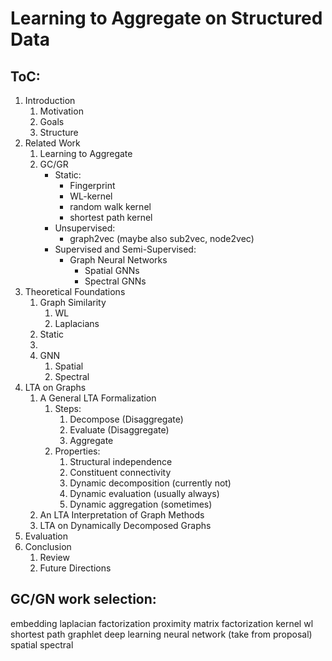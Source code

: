 # Learning to Aggregate on Structured Data

## ToC:

1. Introduction
   1. Motivation
   2. Goals
   3. Structure
2. Related Work
   1. Learning to Aggregate
   2. GC/GR
      - Static:
        - Fingerprint 
        - WL-kernel
        - random walk kernel
        - shortest path kernel
      - Unsupervised:
        - graph2vec (maybe also sub2vec, node2vec)
      - Supervised and Semi-Supervised:
        - Graph Neural Networks
          - Spatial GNNs
          - Spectral GNNs
3. Theoretical Foundations
   1. Graph Similarity
      1. WL
      2. Laplacians
   1. Static
   2. 
   3. GNN
      1. Spatial
      2. Spectral
4. LTA on Graphs
   1. A General LTA Formalization
      1. Steps:
         1. Decompose (Disaggregate)
         2. Evaluate  (Disaggregate)
         3. Aggregate
      2. Properties:
         1. Structural independence
         2. Constituent connectivity
         3. Dynamic decomposition (currently not)
         4. Dynamic evaluation (usually always)
         5. Dynamic aggregation (sometimes)
   2. An LTA Interpretation of Graph Methods 
   3. LTA on Dynamically Decomposed Graphs
5. Evaluation
6. Conclusion
   1. Review
   2. Future Directions

## GC/GN work selection:

embedding
  laplacian factorization
  proximity matrix factorization
kernel
  wl
  shortest path
  graphlet
deep learning
  neural network (take from proposal)
    spatial
    spectral
